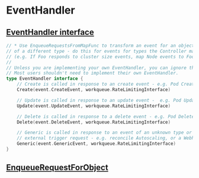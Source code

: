 # EventHandler

## [EventHandler interface](https://github.com/kubernetes-sigs/controller-runtime/blob/v0.12.3/pkg/handler/eventhandler.go)

```go
// * Use EnqueueRequestsFromMapFunc to transform an event for an object to a reconcile of an object
// of a different type - do this for events for types the Controller may be interested in, but doesn't create.
// (e.g. If Foo responds to cluster size events, map Node events to Foo objects.)
//
// Unless you are implementing your own EventHandler, you can ignore the functions on the EventHandler interface.
// Most users shouldn't need to implement their own EventHandler.
type EventHandler interface {
	// Create is called in response to an create event - e.g. Pod Creation.
	Create(event.CreateEvent, workqueue.RateLimitingInterface)

	// Update is called in response to an update event -  e.g. Pod Updated.
	Update(event.UpdateEvent, workqueue.RateLimitingInterface)

	// Delete is called in response to a delete event - e.g. Pod Deleted.
	Delete(event.DeleteEvent, workqueue.RateLimitingInterface)

	// Generic is called in response to an event of an unknown type or a synthetic event triggered as a cron or
	// external trigger request - e.g. reconcile Autoscaling, or a Webhook.
	Generic(event.GenericEvent, workqueue.RateLimitingInterface)
}
```

## [EnqueueRequestForObject](https://github.com/kubernetes-sigs/controller-runtime/blob/v0.12.3/pkg/handler/enqueue.go#L36)
